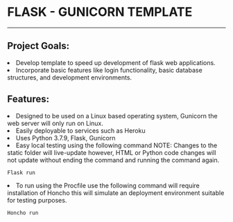 <h1>FLASK - GUNICORN TEMPLATE</h1>

___
<h2>Project Goals:</h2>
<li>Develop template to speed up development of flask web applications.
<li>Incorporate basic features like login functionality, basic database structures, and development environments.

<h2>Features:</h2>
<li>Designed to be used on a Linux based operating system, Gunicorn the web server will only run on Linux.
<li>Easily deployable to services such as Heroku
<li>Uses Python 3.7.9, Flask, Gunicorn
<li>Easy local testing using the following command NOTE: Changes to the static folder will live-update however, HTML or Python code changes will not update without ending the command and running the command again.

```Flask run```
<li>To run using the Procfile use the following command will require installation of Honcho this will simulate an deployment environment suitable for testing purposes.

```Honcho run```

